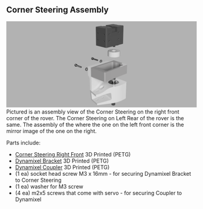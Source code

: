 ## Corner Steering Assembly
![Corner Steering Assy](/Images/Corner_Steering_Assy.png?raw=true "Corner Steering Assy")
Pictured is an assembly view of the Corner Steering on the right front corner of the rover. The Corner Steering on Left Rear of the rover is the same.  The assembly of the  where the one on the left front corner is the mirror image of the one on the right.

Parts include:
+ [Corner Steering Right Front](/3d%20Prints/Corner_Steering_RF.stl) 3D Printed (PETG)
+ [Dynamixel Bracket](/3d%20Prints/Dynamixel%20Bracket.stl) 3D Printed (PETG)
+ [Dynamixel Coupler](/3d%20Prints/Dynamixel%20Coupler.stl) 3D Printed (PETG)
+ (1 ea) socket head screw M3 x 16mm - for securing Dynamixel Bracket to Corner Steering
+ (1 ea) washer for M3 screw
+ (4 ea) m2x5 screws that come with servo - for securing Coupler to Dynamixel
